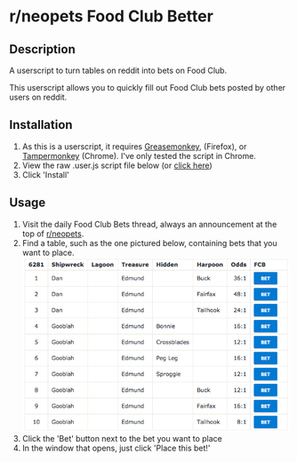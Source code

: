 r/neopets Food Club Better
==========================

Description
-----------

A userscript to turn tables on reddit into bets on Food Club.

This userscript allows you to quickly fill out Food Club bets posted by other users on reddit.

Installation
------------

1. As this is a userscript, it requires [Greasemonkey](https://addons.mozilla.org/en-US/firefox/addon/greasemonkey/), (Firefox), or [Tampermonkey](https://chrome.google.com/webstore/detail/tampermonkey/dhdgffkkebhmkfjojejmpbldmpobfkfo?hl=en) (Chrome). I've only tested the script in Chrome.
2. View the raw .user.js script file below (or [click here](https://github.com/hooksfordays/food-club-better/raw/master/food-club-better.user.js))
3. Click 'Install'

Usage
-----

1. Visit the daily Food Club Bets thread, always an announcement at the top of [r/neopets](https://www.reddit.com/r/neopets/).
2. Find a table, such as the one pictured below, containing bets that you want to place.
    ![Example bets](example_table.png)
3. Click the 'Bet' button next to the bet you want to place
4. In the window that opens, just click 'Place this bet!'
